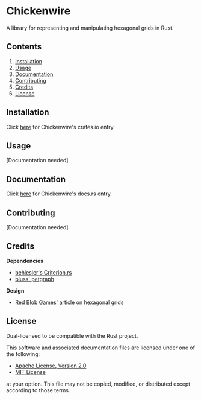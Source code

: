 # Chickenwire
A library for representing and manipulating hexagonal grids in Rust.

## Contents
1. [Installation](https://github.com/cmarcbs7/chickenwire/blob/master/README.md#installation)
2. [Usage](https://github.com/cmarcbs7/chickenwire/blob/master/README.md#usage)
3. [Documentation](https://github.com/cmarcbs7/chickenwire/blob/master/README.md#documentation)
4. [Contributing](https://github.com/cmarcbs7/chickenwire/blob/master/README.md#contributing)
5. [Credits](https://github.com/cmarcbs7/chickenwire/blob/master/README.md#credits)
6. [License](https://github.com/cmarcbs7/chickenwire/blob/master/README.md#license)

## Installation
Click [here]() for Chickenwire's crates.io entry.

## Usage
[Documentation needed]

## Documentation
Click [here]() for Chickenwire's docs.rs entry.

## Contributing
[Documentation needed]

## Credits
**Dependencies**
- [behiesler's Criterion.rs](https://github.com/bheisler/criterion.rs)
- [bluss' petgraph](https://github.com/bluss/petgraph)

**Design**
- [Red Blob Games' article](https://www.redblobgames.com/grids/hexagons) on
hexagonal grids

## License
Dual-licensed to be compatible with the Rust project.

This software and associated documentation files are licensed under one of the
following:

- [Apache License, Version 2.0](https://www.apache.org/licenses/LICENSE-2.0)
- [MIT License](https://opensource.org/licenses/MIT)

at your option. This file may not be copied, modified, or distributed except
according to those terms.
